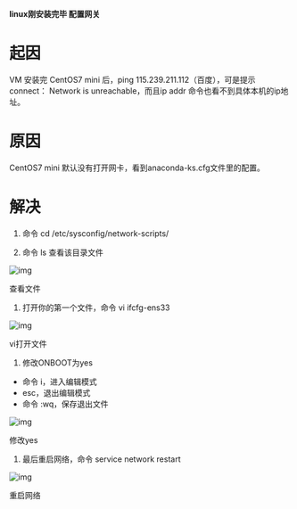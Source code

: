 **linux刚安装完毕 配置网关**

# 起因

VM 安装完 CentOS7 mini 后，ping 115.239.211.112（百度），可是提示connect： Network is unreachable，而且ip addr 命令也看不到具体本机的ip地址。

# 原因

CentOS7 mini 默认没有打开网卡，看到anaconda-ks.cfg文件里的配置。

# 解决

1. 命令 cd /etc/sysconfig/network-scripts/

1. 命令 ls 查看该目录文件

![img](https:////upload-images.jianshu.io/upload_images/3037211-72b2e0b54967adfc.png?imageMogr2/auto-orient/strip|imageView2/2/w/799/format/webp)

查看文件

1. 打开你的第一个文件，命令 vi ifcfg-ens33

![img](https:////upload-images.jianshu.io/upload_images/3037211-e5a7143e17cc8b8a.png?imageMogr2/auto-orient/strip|imageView2/2/w/436/format/webp)

vi打开文件

1. 修改ONBOOT为yes

- 命令 i，进入编辑模式
- esc，退出编辑模式
- 命令 :wq，保存退出文件

![img](https:////upload-images.jianshu.io/upload_images/3037211-b2776e138472d2b9.png?imageMogr2/auto-orient/strip|imageView2/2/w/453/format/webp)

修改yes

1. 最后重启网络，命令 service network restart

![img](https:////upload-images.jianshu.io/upload_images/3037211-0797b3875d8837fd.png?imageMogr2/auto-orient/strip|imageView2/2/w/558/format/webp)

重启网络